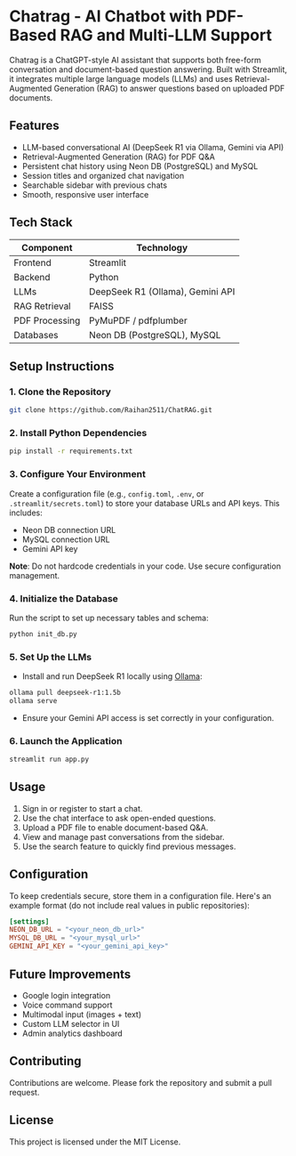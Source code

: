 # Chatrag - AI Chatbot with PDF-Based RAG and Multi-LLM Support

Chatrag is a ChatGPT-style AI assistant that supports both free-form conversation and document-based question answering. Built with Streamlit, it integrates multiple large language models (LLMs) and uses Retrieval-Augmented Generation (RAG) to answer questions based on uploaded PDF documents.

## Features

* LLM-based conversational AI (DeepSeek R1 via Ollama, Gemini via API)
* Retrieval-Augmented Generation (RAG) for PDF Q\&A
* Persistent chat history using Neon DB (PostgreSQL) and MySQL
* Session titles and organized chat navigation
* Searchable sidebar with previous chats
* Smooth, responsive user interface

## Tech Stack

| Component      | Technology                       |
| -------------- | -------------------------------- |
| Frontend       | Streamlit                        |
| Backend        | Python                           |
| LLMs           | DeepSeek R1 (Ollama), Gemini API |
| RAG Retrieval  | FAISS                            |
| PDF Processing | PyMuPDF / pdfplumber             |
| Databases      | Neon DB (PostgreSQL), MySQL      |

## Setup Instructions

### 1. Clone the Repository

```bash
git clone https://github.com/Raihan2511/ChatRAG.git
```

### 2. Install Python Dependencies

```bash
pip install -r requirements.txt
```

### 3. Configure Your Environment

Create a configuration file (e.g., `config.toml`, `.env`, or `.streamlit/secrets.toml`) to store your database URLs and API keys. This includes:

* Neon DB connection URL
* MySQL connection URL
* Gemini API key

**Note**: Do not hardcode credentials in your code. Use secure configuration management.

### 4. Initialize the Database

Run the script to set up necessary tables and schema:

```bash
python init_db.py
```

### 5. Set Up the LLMs

* Install and run DeepSeek R1 locally using [Ollama](https://ollama.ai/):

```bash
ollama pull deepseek-r1:1.5b
ollama serve
```

* Ensure your Gemini API access is set correctly in your configuration.

### 6. Launch the Application

```bash
streamlit run app.py
```

## Usage

1. Sign in or register to start a chat.
2. Use the chat interface to ask open-ended questions.
3. Upload a PDF file to enable document-based Q\&A.
4. View and manage past conversations from the sidebar.
5. Use the search feature to quickly find previous messages.

## Configuration

To keep credentials secure, store them in a configuration file. Here's an example format (do not include real values in public repositories):

```toml
[settings]
NEON_DB_URL = "<your_neon_db_url>"
MYSQL_DB_URL = "<your_mysql_url>"
GEMINI_API_KEY = "<your_gemini_api_key>"
```

## Future Improvements

* Google login integration
* Voice command support
* Multimodal input (images + text)
* Custom LLM selector in UI
* Admin analytics dashboard

## Contributing

Contributions are welcome. Please fork the repository and submit a pull request.

## License

This project is licensed under the MIT License.
